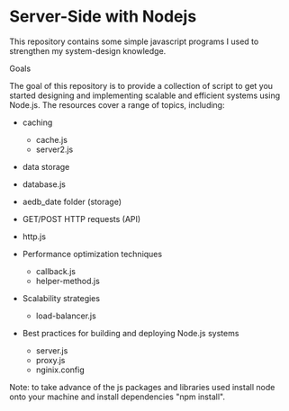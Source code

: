 # Server-Side with Nodejs
This repository contains some simple javascript programs I used to strengthen my system-design knowledge.

Goals

The goal of this repository is to provide a collection of script to get you started designing and implementing scalable and efficient systems using Node.js. 
The resources cover a range of topics, including:

- caching
  - cache.js
  - server2.js
  
 - data storage
  - database.js
  - aedb_date folder (storage)
 
 - GET/POST HTTP requests (API)
  - http.js 
  
- Performance optimization techniques
  - callback.js
  - helper-method.js
  
- Scalability strategies
  - load-balancer.js
  
- Best practices for building and deploying Node.js systems
  - server.js
  - proxy.js 
  - nginix.config

Note: to take advance of the js packages and libraries used install node onto your machine and install dependencies "npm install".
